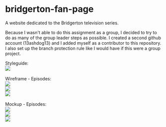 # bridgerton-fan-page
A website dedicated to the Bridgerton television series. 

Because I wasn't able to do this assignment as a group, I decided to try to do as many of the group leader steps as possible. I created a second github account (13ashdog13) and I added myself as a contributor to this repository. I also set up the branch protection rule like I would have if this were a group project. 

Styleguide: 
<br>
<img src="images/wireframes/styleguide.jpg">
<br>
<br>
Wireframe - Episodes: 
<br>
<img src="images/wireframes/wf-ph-episodes.jpg">
<br>
<img src="images/wireframes/wf-ip-episodes.jpg">
<br>
<img src="images/wireframes/wf-dk-episodes.jpg">
<br>
<br>
Mockup - Episodes: 
<br>
<img src="images/wireframes/mk-ph-episodes.jpg">
<br>
<img src="images/wireframes/mk-ip-episodes.jpg">
<br>
<img src="images/wireframes/mk-dk-episodes.jpg">

